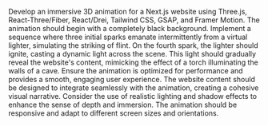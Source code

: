 Develop an immersive 3D animation for a Next.js website using Three.js, React-Three/Fiber, React/Drei, Tailwind CSS, GSAP, and Framer Motion. The animation should begin with a completely black background. Implement a sequence where three initial sparks emanate intermittently from a virtual lighter, simulating the striking of flint. On the fourth spark, the lighter should ignite, casting a dynamic light across the scene. This light should gradually reveal the website's content, mimicking the effect of a torch illuminating the walls of a cave. Ensure the animation is optimized for performance and provides a smooth, engaging user experience. The website content should be designed to integrate seamlessly with the animation, creating a cohesive visual narrative. Consider the use of realistic lighting and shadow effects to enhance the sense of depth and immersion. The animation should be responsive and adapt to different screen sizes and orientations.

